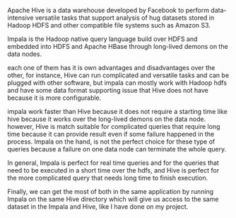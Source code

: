 Apache Hive is a data warehouse developed by Facebook to perform data-intensive versatile tasks that support analysis of hug datasets stored in Hadoop HDFS and other compatible file systems such as Amazon S3. 

Impala is the Hadoop native query language build over HDFS and embedded into HDFS and Apache HBase through long-lived demons on the data nodes.

each one of them has it is own advantages and disadvantages over the other, for instance, Hive can run complicated and versatile tasks and can be plugged with other software, but impala can mostly work with Hadoop hdfs and have some data format supporting issue that Hive does not have because it is more configurable.

impala work faster than Hive because it does not require a starting time like hive because it works over the long-lived demons on the data node. however, Hive is match suitable for complicated queries that require long time because it can provide result even if some failure happened in the process. Impala on the hand, is not the perfect choice for these type of queries because a failure on one data node can terminate the whole query.

In general, Impala is perfect for real time queries and for the queries that need to be executed in a short time over the hdfs, and Hive is perfect for the more complicated query that needs long time to finish execution. 

Finally, we can get the most of both in the same application by running Impala on the same Hive directory which will give us access to the same dataset in the Impala and Hive, like I have done on my project.
